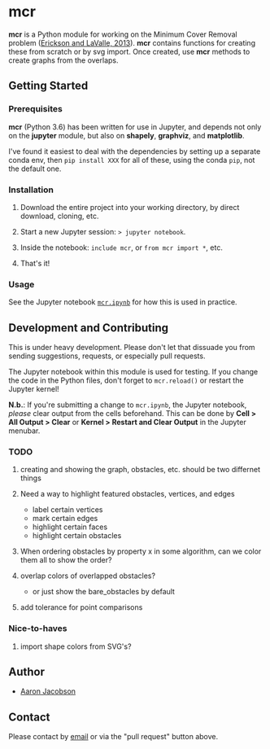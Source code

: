 # mcr

__mcr__ is a Python module for working on the Minimum Cover Removal problem ([Erickson and LaValle, 2013](https://www.semanticscholar.org/paper/A-Simple-but-NP-Hard-Motion-Planning-Problem-Erickson-LaValle/0a9a3a6249eea0cf31646a1c97c822c0213381b7)). __mcr__ contains functions for creating these from scratch or by svg import. Once created, use __mcr__ methods to create graphs from the overlaps.

## Getting Started

### Prerequisites

__mcr__ (Python 3.6) has been written for use in Jupyter, and depends not only on the __jupyter__ module, but also on __shapely__, __graphviz__, and __matplotlib__.

I've found it easiest to deal with the dependencies by setting up a separate conda env, then `pip install XXX` for all of these, using the conda `pip`, not the default one.

### Installation

1. Download the entire project into your working directory, by direct download, cloning, etc.

2. Start a new Jupyter session: `> jupyter notebook`.

3. Inside the notebook: `include mcr`, or `from mcr import *`, etc.

4. That's it!

### Usage

See the Jupyter notebook [`mcr.ipynb`](mcr.ipynb) for how this is used in practice.

## Development and Contributing

This is under heavy development. Please don't let that dissuade you from sending suggestions, requests, or especially pull requests.

The Jupyter notebook within this module is used for testing. If you change the code in the Python files, don't forget to `mcr.reload()` or restart the Jupyter kernel!

__N.b.__: If you're submitting a change to `mcr.ipynb`, the Jupyter notebook, *please* clear output from the cells beforehand. This can be done by __Cell > All Output > Clear__ or __Kernel > Restart and Clear Output__ in the Jupyter menubar.

### TODO

1. creating and showing the graph, obstacles, etc. should be two differnet things

1. Need a way to highlight featured obstacles, vertices, and edges
    - label certain vertices
    - mark certain edges
    - highlight certain faces
    - highlight certain obstacles

1. When ordering obstacles by property x in some algorithm, can we color them all to show the order?

1. overlap colors of overlapped obstacles?
    - or just show the bare_obstacles by default

1. add tolerance for point comparisons

### Nice-to-haves

1. import shape colors from SVG's?

## Author

* [Aaron Jacobson](http://aaron-jacobson.com)

## Contact

Please contact by [email](mailto:hi@aaron-jacobson.com) or via the "pull request" button above.

